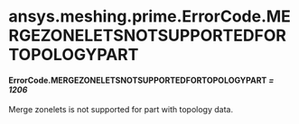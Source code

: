 # ansys.meshing.prime.ErrorCode.MERGEZONELETSNOTSUPPORTEDFORTOPOLOGYPART

#### ErrorCode.MERGEZONELETSNOTSUPPORTEDFORTOPOLOGYPART *= 1206*

Merge zonelets is not supported for part with topology data.

<!-- !! processed by numpydoc !! -->
